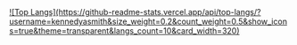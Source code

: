 
<a  align="center" href="https://github.com/anuraghazra/github-readme-stats">
  ![Top Langs](https://github-readme-stats.vercel.app/api/top-langs/?username=kennedyasmith&size_weight=0.2&count_weight=0.5&show_icons=true&theme=transparent&langs_count=10&card_width=320)
</a>

